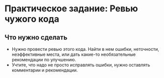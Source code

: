 # Практическое задание: Ревью чужого кода


## Что нужно сделать

- Нужно провести ревью этого кода. Найти в нем ошибки, неточности, неэффективные места, или дать какие-то необязательные рекомендации по улучшению.
- Учтите, что надо не просто исправлять ошибки, нужно оставлять комментарии и рекомендации.
